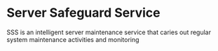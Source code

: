 # Server Safeguard Service
<p> SSS is an intelligent server maintenance service that caries out regular system maintenance activities and monitoring</p>

